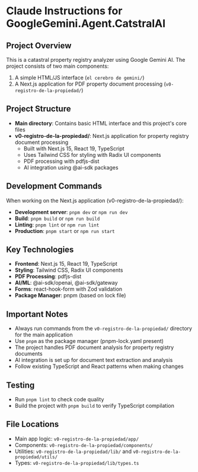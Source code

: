 # Claude Instructions for GoogleGemini.Agent.CatstralAI

## Project Overview
This is a catastral property registry analyzer using Google Gemini AI. The project consists of two main components:
1. A simple HTML/JS interface (`el cerebro de gemini/`)
2. A Next.js application for PDF property document processing (`v0-registro-de-la-propiedad/`)

## Project Structure
- **Main directory**: Contains basic HTML interface and this project's core files
- **v0-registro-de-la-propiedad/**: Next.js application for property registry document processing
  - Built with Next.js 15, React 19, TypeScript
  - Uses Tailwind CSS for styling with Radix UI components
  - PDF processing with pdfjs-dist
  - AI integration using @ai-sdk packages

## Development Commands
When working on the Next.js application (v0-registro-de-la-propiedad/):
- **Development server**: `pnpm dev` or `npm run dev`
- **Build**: `pnpm build` or `npm run build`
- **Linting**: `pnpm lint` or `npm run lint`
- **Production**: `pnpm start` or `npm run start`

## Key Technologies
- **Frontend**: Next.js 15, React 19, TypeScript
- **Styling**: Tailwind CSS, Radix UI components
- **PDF Processing**: pdfjs-dist
- **AI/ML**: @ai-sdk/openai, @ai-sdk/gateway
- **Forms**: react-hook-form with Zod validation
- **Package Manager**: pnpm (based on lock file)

## Important Notes
- Always run commands from the `v0-registro-de-la-propiedad/` directory for the main application
- Use `pnpm` as the package manager (pnpm-lock.yaml present)
- The project handles PDF document analysis for property registry documents
- AI integration is set up for document text extraction and analysis
- Follow existing TypeScript and React patterns when making changes

## Testing
- Run `pnpm lint` to check code quality
- Build the project with `pnpm build` to verify TypeScript compilation

## File Locations
- Main app logic: `v0-registro-de-la-propiedad/app/`
- Components: `v0-registro-de-la-propiedad/components/`
- Utilities: `v0-registro-de-la-propiedad/lib/` and `v0-registro-de-la-propiedad/utils/`
- Types: `v0-registro-de-la-propiedad/lib/types.ts`